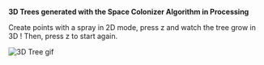 <b>3D Trees generated with the Space Colonizer Algorithm in Processing</b>

Create points with a spray in 2D mode, press z and watch the tree grow in 3D !
Then, press z to start again.

![3D Tree gif](SpaceColonizationTreeGif.gif)
